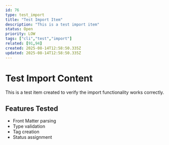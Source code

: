 ```yaml
---
id: 76
type: test_import
title: "Test Import Item"
description: "This is a test import item"
status: Open
priority: LOW
tags: ["cli","test","import"]
related: [91,94]
created: 2025-08-14T12:58:50.335Z
updated: 2025-08-14T12:58:50.335Z
---
```


# Test Import Content

This is a test item created to verify the import functionality works correctly.

## Features Tested
- Front Matter parsing
- Type validation
- Tag creation
- Status assignment